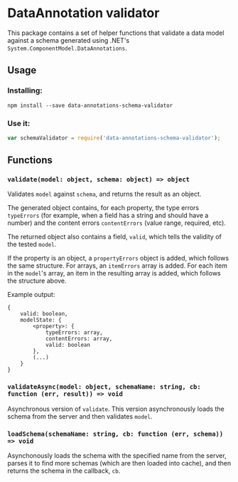 # DataAnnotation validator

This package contains a set of helper functions that validate a data model against a schema generated using .NET's `System.ComponentModel.DataAnnotations`.

## Usage

### Installing:

`npm install --save data-annotations-schema-validator`

### Use it:

```javascript
var schemaValidator = require('data-annotations-schema-validator');
```

## Functions

### `validate(model: object, schema: object) => object`

Validates `model` against `schema`, and returns the result as an object.

The generated object contains, for each property, the type errors `typeErrors` (for example, when a field has a string and should have a number) and the content errors `contentErrors` (value range, required, etc).

The returned object also contains a field, `valid`, which tells the validity of the tested `model`.

If the property is an object, a `propertyErrors` object is added, which follows the same structure. For arrays, an `itemErrors` array is added. For each item in the `model`'s array, an item in the resulting array is added, which follows the structure above.

Example output:
```
{
    valid: boolean,
    modelState: {
        <property>: {
            typeErrors: array,
            contentErrors: array,
            valid: boolean
        },
        (...)
    }
}
```

### `validateAsync(model: object, schemaName: string, cb: function (err, result)) => void`

Asynchronous version of `validate`. This version asynchronously loads the schema from the server and then validates `model`.

### `loadSchema(schemaName: string, cb: function (err, schema)) => void`

Asynchonously loads the schema with the specified name from the server, parses it to find more schemas (which are then loaded into cache), and then returns the schema in the callback, `cb`.
